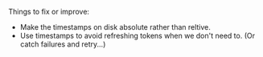 
Things to fix or improve:

 * Make the timestamps on disk absolute rather than reltive.
 * Use timestamps to avoid refreshing tokens when we don't need to.
   (Or catch failures and retry...)
   

